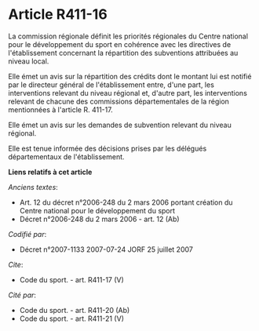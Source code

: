 # Article R411-16

La commission régionale définit les priorités régionales du Centre national pour le développement du sport en cohérence avec
les directives de l'établissement concernant la répartition des subventions attribuées au niveau local.

Elle émet un avis sur la répartition des crédits dont le montant lui est notifié par le directeur général de l'établissement
entre, d'une part, les interventions relevant du niveau régional et, d'autre part, les interventions relevant de chacune des
commissions départementales de la région mentionnées à l'article R. 411-17.

Elle émet un avis sur les demandes de subvention relevant du niveau régional.

Elle est tenue informée des décisions prises par les délégués départementaux de l'établissement.

**Liens relatifs à cet article**

_Anciens textes_:

  - Art. 12 du décret n°2006-248 du 2 mars 2006 portant création du Centre national pour le développement du sport
  - Décret n°2006-248 du 2 mars 2006 - art. 12 (Ab)

_Codifié par_:

  - Décret n°2007-1133 2007-07-24 JORF 25 juillet 2007

_Cite_:

  - Code du sport. - art. R411-17 (V)

_Cité par_:

  - Code du sport. - art. R411-20 (Ab)
  - Code du sport. - art. R411-21 (V)
